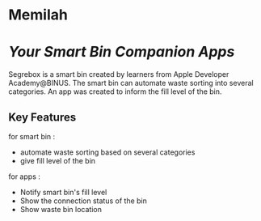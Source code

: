 # Memilah
# _Your Smart Bin Companion Apps_

Segrebox is a smart bin created by learners from Apple Developer Academy@BINUS. The smart bin can automate waste sorting into several categories. An app was created to inform the fill level of the bin.  

## Key Features
for smart bin :
- automate waste sorting based on several categories
- give fill level of the bin
  
for apps :
- Notify smart bin's fill level
- Show the connection status of the bin
- Show waste bin location

